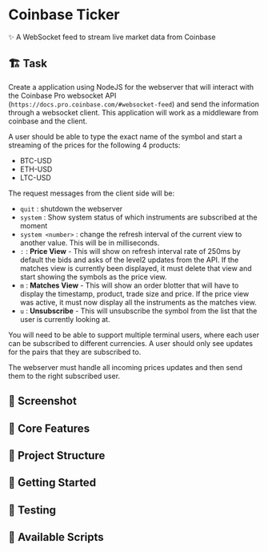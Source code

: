 # Coinbase Ticker

✨ A WebSocket feed to stream live market data from Coinbase

## 🏗 Task

Create a application using NodeJS for the webserver that will interact with the Coinbase Pro websocket API (`https://docs.pro.coinbase.com/#websocket-feed`) and send the information through a websocket client. This application will work as a middleware from coinbase and the client.

A user should be able to type the exact name of the symbol and start a streaming of the prices for the following 4 products:

- BTC-USD
- ETH-USD
- LTC-USD

The request messages from the client side will be:

- `quit` : shutdown the webserver
- `system` : Show system status of which instruments are subscribed at the moment
- `system <number>` : change the refresh interval of the current view to another value. This will be in milliseconds.
- `:` : **Price View** - This will show on refresh interval rate of 250ms by default the bids and asks of the level2 updates from the API. If the matches view is currently been displayed, it must delete that view and start showing the symbols as the price view.
- `m` : **Matches View** - This will show an order blotter that will have to display the timestamp, product, trade size and price. If the price view was active, it must now display all the instruments as the matches view.
- `u` : **Unsubscribe** - This will unsubscribe the symbol from the list that the user is currently looking at.

You will need to be able to support multiple terminal users, where each user can be subscribed to different currencies. A user should only see updates for the pairs that they are subscribed to.

The webserver must handle all incoming prices updates and then send them to the right subscribed user.

## 🦄 Screenshot

<!-- this is a placeholder for context -->

## 👀 Core Features

<!-- this is a placeholder for context -->

## 🚀 Project Structure

<!-- this is a placeholder for context -->

## 📗 Getting Started

<!-- this is a placeholder for context -->

## 🧪 Testing

<!-- this is a placeholder for context -->

## 🧞 Available Scripts

<!-- this is a placeholder for context -->
